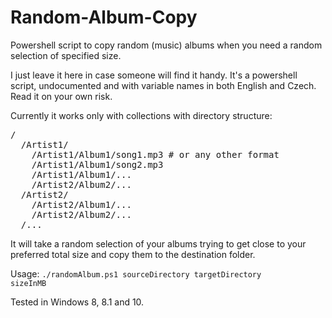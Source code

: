 # Random-Album-Copy
Powershell script to copy random (music) albums when you need a random selection of specified size.

I just leave it here in case someone will find it handy. It's a powershell script, undocumented and with variable names in both English and Czech. Read it on your own risk.

Currently it works only with collections with directory structure:
<pre>
/
  /Artist1/
    /Artist1/Album1/song1.mp3 # or any other format
    /Artist1/Album1/song2.mp3
    /Artist1/Album1/...
    /Artist2/Album2/...
  /Artist2/
    /Artist2/Album1/...
    /Artist2/Album2/...
  /...
</pre>

It will take a random selection of your albums trying to get close to your preferred total size and copy them to the destination folder.

Usage: <code>./randomAlbum.ps1 sourceDirectory targetDirectory sizeInMB</code>

Tested in Windows 8, 8.1 and 10.
